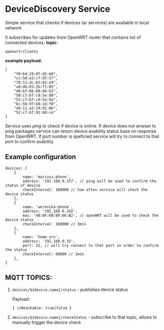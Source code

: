 # DeviceDiscovery Service

[flow]: ./dosc/flow.png "Flow"

Simple service that checks if devices (ar services) are available in local network

It subscribes for updates from OpenWRT router that contains list of connected devices; **topic**:

```
openwrt/clients
```

**example payload**:

```
[
    "f0:b4:29:9f:d5:b0",
    "cc:50:e3:cf:97:57",
    "78:11:dc:82:62:e9",
    "a8:db:03:2b:f1:05",
    "48:bf:6b:09:66:b2",
    "50:c7:bf:c8:5e:89",
    "52:c7:bf:c8:5e:8a",
    "6c:56:97:68:1d:f0",
    "d4:11:a3:19:91:0b",
    "52:c7:bf:91:60:ce"
]
```

Service uses _ping_ to check if device is online. If device does not anwser to ping packages service can return device avability status base on response from OpenWRT. If port number is speficied service will try to connect to that port to confirm avability

## Example configuration

```
devices: [
    {
        name: 'mariusz-phone',
        address: '192.168.0.157', // ping will be used to confirm the status of device
        checkInterval: 180000 // how often service will check the device status
    },
    {
        name: 'weronika-phone',
        address: '192.168.0.192',
        mac: '48:BF:6B:09:66:B2', // openWRT will be used to check the device status
        checkInterval: 180000 // 3min
    },
    {
        name: 'home-srv',
        address: '192.168.0.33',
        port: 22, // will try connect to that port in order to confirm the status
        checkInterval: 60000 // 1min
    },
]
```

## MQTT TOPICS:

1. `devices/${device.name}/status` - publishes device status

   Payload:

   ```
   { isReachable: true|false }
   ```

2. `devices/${device.name}/checkStatus` - subscribe to that topic, allows to manually trigger the device check
